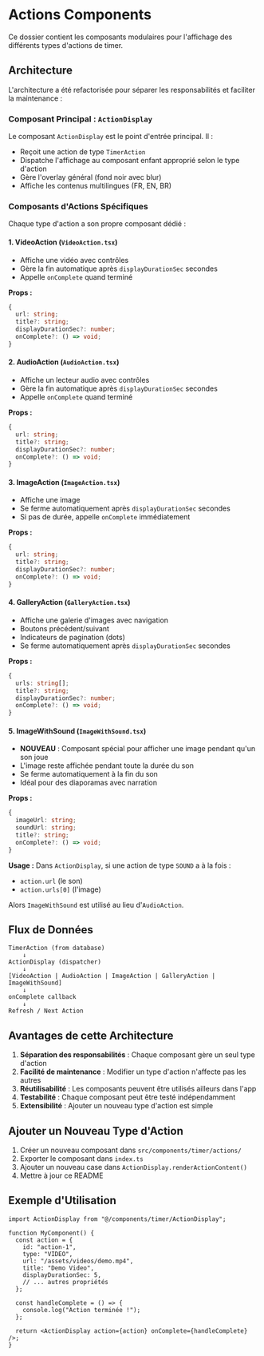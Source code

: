 # Actions Components

Ce dossier contient les composants modulaires pour l'affichage des différents types d'actions de timer.

## Architecture

L'architecture a été refactorisée pour séparer les responsabilités et faciliter la maintenance :

### Composant Principal : `ActionDisplay`

Le composant `ActionDisplay` est le point d'entrée principal. Il :

- Reçoit une action de type `TimerAction`
- Dispatche l'affichage au composant enfant approprié selon le type d'action
- Gère l'overlay général (fond noir avec blur)
- Affiche les contenus multilingues (FR, EN, BR)

### Composants d'Actions Spécifiques

Chaque type d'action a son propre composant dédié :

#### 1. **VideoAction** (`VideoAction.tsx`)

- Affiche une vidéo avec contrôles
- Gère la fin automatique après `displayDurationSec` secondes
- Appelle `onComplete` quand terminé

**Props :**

```typescript
{
  url: string;
  title?: string;
  displayDurationSec?: number;
  onComplete?: () => void;
}
```

#### 2. **AudioAction** (`AudioAction.tsx`)

- Affiche un lecteur audio avec contrôles
- Gère la fin automatique après `displayDurationSec` secondes
- Appelle `onComplete` quand terminé

**Props :**

```typescript
{
  url: string;
  title?: string;
  displayDurationSec?: number;
  onComplete?: () => void;
}
```

#### 3. **ImageAction** (`ImageAction.tsx`)

- Affiche une image
- Se ferme automatiquement après `displayDurationSec` secondes
- Si pas de durée, appelle `onComplete` immédiatement

**Props :**

```typescript
{
  url: string;
  title?: string;
  displayDurationSec?: number;
  onComplete?: () => void;
}
```

#### 4. **GalleryAction** (`GalleryAction.tsx`)

- Affiche une galerie d'images avec navigation
- Boutons précédent/suivant
- Indicateurs de pagination (dots)
- Se ferme automatiquement après `displayDurationSec` secondes

**Props :**

```typescript
{
  urls: string[];
  title?: string;
  displayDurationSec?: number;
  onComplete?: () => void;
}
```

#### 5. **ImageWithSound** (`ImageWithSound.tsx`)

- **NOUVEAU** : Composant spécial pour afficher une image pendant qu'un son joue
- L'image reste affichée pendant toute la durée du son
- Se ferme automatiquement à la fin du son
- Idéal pour des diaporamas avec narration

**Props :**

```typescript
{
  imageUrl: string;
  soundUrl: string;
  title?: string;
  onComplete?: () => void;
}
```

**Usage :**
Dans `ActionDisplay`, si une action de type `SOUND` a à la fois :

- `action.url` (le son)
- `action.urls[0]` (l'image)

Alors `ImageWithSound` est utilisé au lieu d'`AudioAction`.

## Flux de Données

```
TimerAction (from database)
    ↓
ActionDisplay (dispatcher)
    ↓
[VideoAction | AudioAction | ImageAction | GalleryAction | ImageWithSound]
    ↓
onComplete callback
    ↓
Refresh / Next Action
```

## Avantages de cette Architecture

1. **Séparation des responsabilités** : Chaque composant gère un seul type d'action
2. **Facilité de maintenance** : Modifier un type d'action n'affecte pas les autres
3. **Réutilisabilité** : Les composants peuvent être utilisés ailleurs dans l'app
4. **Testabilité** : Chaque composant peut être testé indépendamment
5. **Extensibilité** : Ajouter un nouveau type d'action est simple

## Ajouter un Nouveau Type d'Action

1. Créer un nouveau composant dans `src/components/timer/actions/`
2. Exporter le composant dans `index.ts`
3. Ajouter un nouveau case dans `ActionDisplay.renderActionContent()`
4. Mettre à jour ce README

## Exemple d'Utilisation

```tsx
import ActionDisplay from "@/components/timer/ActionDisplay";

function MyComponent() {
  const action = {
    id: "action-1",
    type: "VIDEO",
    url: "/assets/videos/demo.mp4",
    title: "Demo Video",
    displayDurationSec: 5,
    // ... autres propriétés
  };

  const handleComplete = () => {
    console.log("Action terminée !");
  };

  return <ActionDisplay action={action} onComplete={handleComplete} />;
}
```
